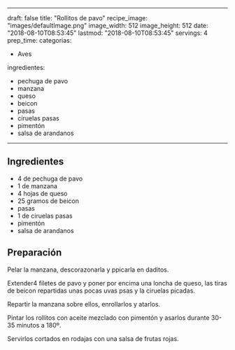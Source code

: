 
---
draft: false
title: "Rollitos de pavo"
recipe_image: "images/defaultImage.png"
image_width: 512
image_height: 512
date: "2018-08-10T08:53:45"
lastmod: "2018-08-10T08:53:45"
servings: 4
prep_time: 
categorias:
  - Aves

ingredientes:
  - pechuga de pavo
  - manzana
  - queso
  - beicon
  - pasas
  - ciruelas pasas
  - pimentón
  - salsa de arandanos
---

## Ingredientes
- 4  de pechuga de pavo
- 1  de manzana
- 4 hojas de queso
- 25 gramos de beicon
- pasas
- 1  de ciruelas pasas
- pimentón
- salsa de arandanos

## Preparación
Pelar la manzana, descorazonarla y ppicarla en daditos.

Extender4 filetes de pavo y poner por encima una loncha de queso, las tiras de beicon repartidas unas pocas uvas psas y la ciruelas picadas.

Repartir la manzana sobre ellos, enrollarlos y atarlos.

Pintar los rollitos con aceite mezclado con pimentón y asarlos durante 30-35 minutos a 180º.

Servirlos cortados en rodajas con una salsa de frutas rojas.


